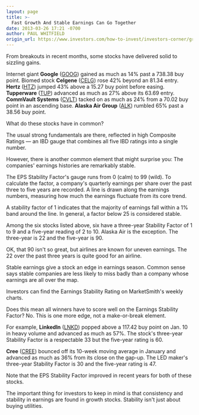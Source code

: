 ```yaml
---
layout: page
title: >-
  Fast Growth And Stable Earnings Can Go Together
date: 2013-03-26 17:21 -0700
author: PAUL WHITFIELD
origin_url: https://www.investors.com/how-to-invest/investors-corner/growth-stocks-with-stable-earnings/
---
```


From breakouts in recent months, some stocks have delivered solid to sizzling gains.

Internet giant **Google** ([GOOG](https://research.investors.com/quote.aspx?symbol=GOOG)) gained as much as 14% past a 738.38 buy point. Biomed stock **Celgene** ([CELG](https://research.investors.com/quote.aspx?symbol=CELG)) rose 42% beyond an 81.34 entry. **Hertz** ([HTZ](https://research.investors.com/quote.aspx?symbol=HTZ)) jumped 43% above a 15.27 buy point before easing. **Tupperware** ([TUP](https://research.investors.com/quote.aspx?symbol=TUP)) advanced as much as 27% above its 63.69 entry. **CommVault Systems** ([CVLT](https://research.investors.com/quote.aspx?symbol=CVLT)) tacked on as much as 24% from a 70.02 buy point in an ascending base. **Alaska Air Group** ([ALK](https://research.investors.com/quote.aspx?symbol=ALK)) rumbled 65% past a 38.56 buy point.

What do these stocks have in common?

The usual strong fundamentals are there, reflected in high Composite Ratings — an IBD gauge that combines all five IBD ratings into a single number.

However, there is another common element that might surprise you: The companies' earnings histories are remarkably stable.

The EPS Stability Factor's gauge runs from 0 (calm) to 99 (wild). To calculate the factor, a company's quarterly earnings per share over the past three to five years are recorded. A line is drawn along the earnings numbers, measuring how much the earnings fluctuate from its core trend.

A stability factor of 1 indicates that the majority of earnings fall within a 1% band around the line. In general, a factor below 25 is considered stable.

Among the six stocks listed above, six have a three-year Stability Factor of 1 to 9 and a five-year reading of 2 to 10. Alaska Air is the exception. The three-year is 22 and the five-year is 90.

OK, that 90 isn't so great, but airlines are known for uneven earnings. The 22 over the past three years is quite good for an airline.

Stable earnings give a stock an edge in earnings season. Common sense says stable companies are less likely to miss badly than a company whose earnings are all over the map.

Investors can find the Earnings Stability Rating on MarketSmith's weekly charts.

Does this mean all winners have to score well on the Earnings Stability Factor? No. This is one more edge, not a make-or-break element.

For example, **LinkedIn** ([LNKD](https://research.investors.com/quote.aspx?symbol=LNKD)) popped above a 117.42 buy point on Jan. 10 in heavy volume and advanced as much as 57%. The stock's three-year Stability Factor is a respectable 33 but the five-year rating is 60.

**Cree** ([CREE](https://research.investors.com/quote.aspx?symbol=CREE)) bounced off its 10-week moving average in January and advanced as much as 36% from its close on the gap-up. The LED maker's three-year Stability Factor is 30 and the five-year rating is 47.

Note that the EPS Stability Factor improved in recent years for both of these stocks.

The important thing for investors to keep in mind is that consistency and stability in earnings are found in growth stocks. Stability isn't just about buying utilities.
